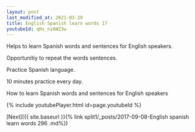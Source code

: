 ```yaml
---
layout: post
last_modified_at: 2021-03-29
title: English Spanish learn words 17 
youtubeId: qHs_nzAWZ3w
---
```

 
 
Helps to learn Spanish words and sentences for English speakers.

Opportunitiy to repeat the words sentences. 

Practice Spanish language. 
 
10 minutes practice every day. 
 
How to learn Spanish words and sentences for English speakers 
 
{% include youtubePlayer.html id=page.youtubeId %}
 
 
[Next]({{ site.baseurl }}{% link  split1/_posts/2017-09-08-English spanish learn words 296 .md%})
 

